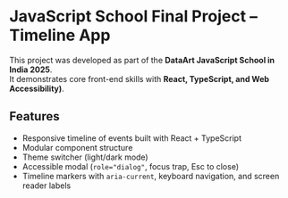 # JavaScript School Final Project – Timeline App

This project was developed as part of the **DataArt JavaScript School in India 2025**.  
It demonstrates core front-end skills with **React, TypeScript, and Web Accessibility)**.  

## Features
- Responsive timeline of events built with React + TypeScript
- Modular component structure
- Theme switcher (light/dark mode)
- Accessible modal (`role="dialog"`, focus trap, Esc to close)
- Timeline markers with `aria-current`, keyboard navigation, and screen reader labels

